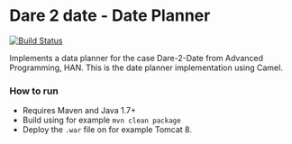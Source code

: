 # Dare 2 date - Date Planner

[![Build Status](https://travis-ci.org/Glowbal/dateplanner-camel.png)](https://travis-ci.org/Glowbal/dateplanner-camel) 

Implements a data planner for the case Dare-2-Date from Advanced Programming, HAN. 
This is the date planner implementation using Camel.

### How to run

* Requires Maven and Java 1.7+
* Build using for example `mvn clean package`
* Deploy the `.war` file on for example Tomcat 8.
